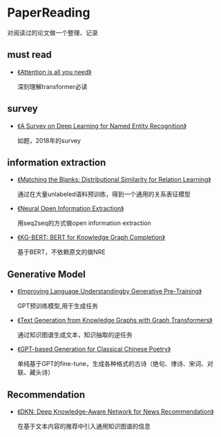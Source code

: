 # PaperReading
对阅读过的论文做一个整理、记录
## must read

- [《Attention is all you need》](../master/notes/Transformer.md)

    深刻理解transformer必读

## survey
- [《A Survey on Deep Learning for Named Entity Recognition》](../master/notes/survey-NER.md)
    
    如题，2018年的survey

## information extraction
- [《Matching the Blanks: Distributional Similarity for Relation Learning》](../master/notes/MTB.md)
    
    通过在大量unlabeled语料预训练，得到一个通用的关系表征模型
    
- [《Neural Open Information Extraction》](../master/notes/neural_openie.md)

    用seq2seq的方式做open information extraction
    
- [《KG-BERT: BERT for Knowledge Graph Completion》](../master/notes/KG-BERT.md)

    基于BERT，不依赖原文的做NRE
 
## Generative Model

- [《Improving Language Understandingby Generative Pre-Training》](../master/notes/GPT.md)

    GPT预训练模型,用于生成任务

- [《Text Generation from Knowledge Graphs with Graph Transformers》](../master/notes/TextFromKG.md)

    通过知识图谱生成文本，知识抽取的逆任务

- [《GPT-based Generation for Classical Chinese Poetry》](../master/notes/GPT-Chinese-poetry.md)

  单纯基于GPT的fine-tune，生成各种格式的古诗（绝句、律诗、宋词、对联、藏头诗）

## Recommendation
- [《DKN: Deep Knowledge-Aware Network for News Recommendation》](../master/notes/DKN-news-recommend.md)

  在基于文本内容的推荐中引入通用知识图谱的信息
